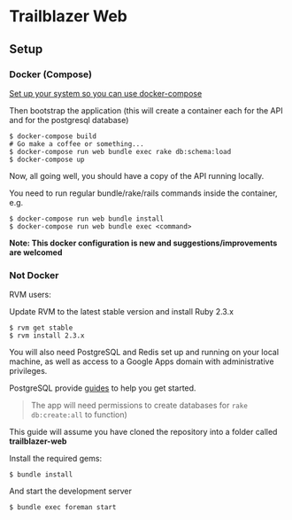 # Trailblazer Web

## Setup

### Docker (Compose)

[Set up your system so you can use docker-compose](https://docs.docker.com/compose/install/)

Then bootstrap the application (this will create a container each for the API
and for the postgresql database)

    $ docker-compose build
    # Go make a coffee or something...
    $ docker-compose run web bundle exec rake db:schema:load
    $ docker-compose up

Now, all going well, you should have a copy of the API running locally.

You need to run regular bundle/rake/rails commands inside the container, e.g.

    $ docker-compose run web bundle install
    $ docker-compose run web bundle exec <command>

**Note: This docker configuration is new and suggestions/improvements are
welcomed**


### Not Docker

RVM users:

Update RVM to the latest stable version and install Ruby 2.3.x

    $ rvm get stable
    $ rvm install 2.3.x

You will also need PostgreSQL and Redis set up and running on your local
machine, as well as access to a Google Apps domain with
administrative privileges.

PostgreSQL provide
[guides](http://wiki.postgresql.org/wiki/Detailed_installation_guides) to help
you get started.

> The app will need permissions to create databases for `rake db:create:all` to
> function)

This guide will assume you have cloned the repository into a folder called
**trailblazer-web**

Install the required gems:

    $ bundle install

And start the development server

    $ bundle exec foreman start
